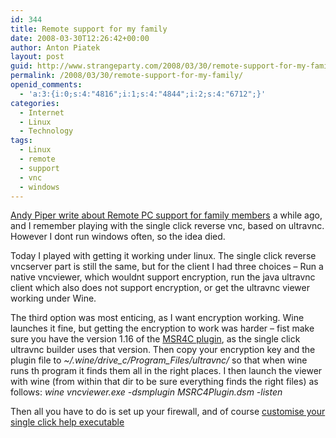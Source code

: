 ```yaml
---
id: 344
title: Remote support for my family
date: 2008-03-30T12:26:42+00:00
author: Anton Piatek
layout: post
guid: http://www.strangeparty.com/2008/03/30/remote-support-for-my-family/
permalink: /2008/03/30/remote-support-for-my-family/
openid_comments:
  - 'a:3:{i:0;s:4:"4816";i:1;s:4:"4844";i:2;s:4:"6712";}'
categories:
  - Internet
  - Linux
  - Technology
tags:
  - Linux
  - remote
  - support
  - vnc
  - windows
---
```

[Andy Piper write about Remote PC support for family members](http://andypiper.wordpress.com/2006/09/07/remote-pc-support-for-family-members/) a while ago, and I remember playing with the single click reverse vnc, based on ultravnc. However I dont run windows often, so the idea died.

Today I played with getting it working under linux. The single click reverse vncserver part is still the same, but for the client I had three choices &#8211; Run a native vncviewer, which wouldnt support encryption, run the java ultravnc client which also does not support encryption, or get the ultravnc viewer working under Wine.

The third option was most enticing, as I want encryption working. Wine launches it fine, but getting the encryption to work was harder &#8211; fist make sure you have the version 1.16 of the [MSR4C plugin](http://msrc4plugin.home.comcast.net/~msrc4plugin/oldstuff.html), as the single click ultravnc builder uses that version. Then copy your encryption key and the plugin file to _~/.wine/drive\_c/Program\_Files/ultravnc/_ so that when wine runs th program it finds them all in the right places. I then launch the viewer with wine (from within that dir to be sure everything finds the right files) as follows: _wine vncviewer.exe -dsmplugin MSRC4Plugin.dsm -listen_

Then all you have to do is set up your firewall, and of course [customise your single click help executable](http://www.uvnc.com/addons/singleclick.html)